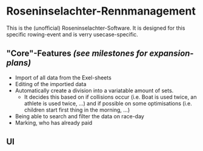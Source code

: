 # Roseninselachter-Rennmanagement
This is the (unofficial) Roseninselachter-Software. It is designed for this specific rowing-event and is verry usecase-specific.

## "Core"-Features *(see milestones for expansion-plans)*
- Import of all data from the Exel-sheets
- Editing of the importied data
- Automatically create a division into a variatable amount of sets.
  -  It decides this based on if collisions occur (i.e. Boat is used twice, an athlete is used twice, ...) and if possible on some optimisations (i.e. children start first thing in the morning, ...)
- Being able to search and filter the data on race-day
- Marking, who has already paid


## UI
